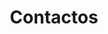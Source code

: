 ---
title: "Contactos"
description : "this is a meta description"

# Homepage
homepage_enable: true
homepage_title: "Fale conosco"


## Section
class: "my-single-page"
background: "../img/headers/header4.jpg"
#
content_title : ""
content : "Nós somos bué fixes e tal, não hesitem em falar conosco que respondemos logo e se pagarem justo nós trabalhamos justo e cenas assim e tal."
# Info
mobile_country_code : "+351"
mobile : "962757100"
email : "cofragemsilva@hotmail.com"
location : "Lagoa, Portugal"
# Form
form:
    form_enable: true
    form_title: Envie-nos uma mensagem
    form_subject_tip: "Orçamento, Aluguer de Material, etc..."

draft: false
---